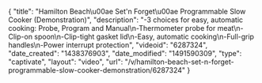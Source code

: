 {
    "title": "Hamilton Beach\u00ae Set'n Forget\u00ae Programmable Slow Cooker (Demonstration)",
    "description": "-3 choices for easy, automatic cooking: Probe, Program and Manual\n-Thermometer probe for meat\n-Clip-on spoon\n-Clip-tight gasket lid\n-Easy, automatic cooking\n-Full-grip handles\n-Power interrupt protection",
    "videoid": "6287324",
    "date_created": "1438376903",
    "date_modified": "1491590309",
    "type": "captivate",
    "layout": "video",
    "url": "\/v\/hamilton-beach-set-n-forget-programmable-slow-cooker-demonstration\/6287324"
}